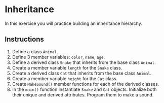 # Inheritance

In this exercise you will practice building an inheritance hierarchy.

## Instructions

1. Define a class `Animal`.
2. Define 3 member variables: `color`, `name`, `age`.
3. Define a derived class `Snake` that inherits from the base class `Animal`.
4. Create a member variable `length` for the `Snake` class.
5. Create a derived class `Cat` that inherits from the base class `Animal`.
6. Create a member variable `height` for the `Cat` class.
7. Create `MakeSound()` member functions for each of the derived classes.
8. In the `main()` function instantiate `Snake` and `Cat` objects. Initialize both their unique and derived attributes. Program them to make a sound.

